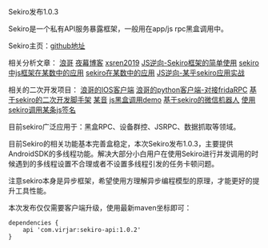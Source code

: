 Sekiro发布1.0.3

Sekiro是一个私有API服务暴露框架，一般用在app/js rpc黑盒调用中。

Sekiro主页：[github地址](https://github.com/virjar/sekiro)

相关分析文章：
[浪哥](https://github.com/langgithub/sekiro-lang)
[夜幕博客](https://bbs.nightteam.cn/thread-86.htm)
[xsren2019](https://www.jianshu.com/p/6b71106c45eb?from=timeline)
[JS逆向-Sekiro框架的简单使用](https://mp.weixin.qq.com/s/y13sl1vW7ck-JBfGZ7BPnQ)
[sekiro中js框架在某数中的应用](https://mp.weixin.qq.com/s/R2dJ07QEZ3N6Ngb4UOv76A)
[sekiro在某数中的应用](https://mp.weixin.qq.com/s/_gjGPURlvOc2EIgbOj8vWg)
[JS逆向-某乎sekiro应用实战](https://mp.weixin.qq.com/s/NyEd_COnEtKKeAyuByHNuw)


相关的二次开发项目：
[浪哥的IOS客户端](https://github.com/langgithub/SekiroIOS)
[浪哥的python客户端-对接fridaRPC](https://github.com/langgithub/SekiroPython)
[基于sekiro的二次开发脚手架](https://github.com/lateautumn4lin/headwolf)
[某音](https://github.com/h1code2/douyin_search_result)
[js黑盒调用demo](https://github.com/nieyaopan/sekiro_demo)
[基于sekiro的微信机器人](https://github.com/treexi/wework)
[使用sekiro调用某条js签名](https://github.com/guoxianru/learn_forever/blob/master/Spider/demo/sekiro_toutiao/sekiro_demo.html)


目前sekiro广泛应用于：黑盒RPC、设备群控、JSRPC、数据抓取等领域。

目前Sekiro的相关功能基本完善盒稳定，本次Sekiro发布1.0.3，主要提供AndroidSDK的多线程功能。解决大部分小白用户在使用Sekiro进行并发调用的时候遇到的多线程设置不合理或者不设置多线程引发的任务卡顿问题。

注意sekiro本身是异步框架，希望使用方理解异步编程模型的原理，才能更好的提升工具性能。

本次发布仅仅需要客户端升级，使用最新maven坐标即可：


```
dependencies {
    api 'com.virjar:sekiro-api:1.0.2'
}
```



